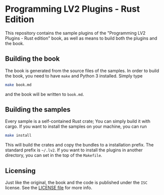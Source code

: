 # Programming LV2 Plugins - Rust Edition

This repository contains the sample plugins of the "Programming LV2 Plugins - Rust edition" book, as well as means to build both the plugins and the book.

## Building the book

The book is generated from the source files of the samples. In order to build the book, you need to have `make` and Python 3 installed. Simply type

```bash
make book.md
```

and the book will be written to `book.md`.

## Building the samples

Every sample is a self-contained Rust crate; You can simply build it with cargo. If you want to install the samples on your machine, you can run

```bash
make install
```

This will build the crates and copy the bundles to a installation prefix. The standard prefix is `~/.lv2`. If you want to install the plugins in another directory, you can set in the top of the `Makefile`.

## Licensing

Just like the original, the book and the code is published under the `ISC` license. See the [LICENSE file](LICENSE.md) for more info.